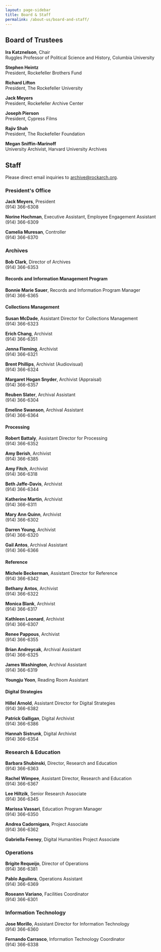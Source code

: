 ```yaml
---
layout: page-sidebar
title: Board & Staff
permalink: /about-us/board-and-staff/
---
```


## Board of Trustees

**Ira Katznelson**, Chair  
Ruggles Professor of Political Science and History, Columbia University

**Stephen Heintz**  
President, Rockefeller Brothers Fund

**Richard Lifton**  
President, The Rockefeller University

**Jack Meyers**  
President, Rockefeller Archive Center

**Joseph Pierson**  
President, Cypress Films

**Rajiv Shah**  
President, The Rockefeller Foundation

**Megan Sniffin-Marinoff**  
University Archivist, Harvard University Archives

## Staff

<div class="alert">Please direct email inquiries to <a href="mailto:archive@rockarch.org">archive@rockarch.org</a>.</div>

### President's Office

**Jack Meyers**, President  
(914) 366-6308  

**Norine Hochman**, Executive Assistant, Employee Engagement Assistant  
(914) 366-6309  

**Camelia Muresan**, Controller  
(914) 366-6370  

### Archives

**Bob Clark**, Director of Archives  
(914) 366-6353  

#### Records and Information Management Program

**Bonnie Marie Sauer**, Records and Information Program Manager  
(914) 366-6365  

#### Collections Management

**Susan McDade**, Assistant Director for Collections Management  
(914) 366-6323  

**Erich Chang**, Archivist  
(914) 366-6351  

**Jenna Fleming**, Archivist  
(914) 366-6321 

**Brent Phillips**, Archivist (Audiovisual)  
(914) 366-6324

**Margaret Hogan Snyder**, Archivist (Appraisal)  
(914) 366-6357

**Reuben Slater**, Archival Assistant  
(914) 366-6304  

**Emeline Swanson**, Archival Assistant  
(914) 366-6364  

#### Processing

**Robert Battaly**, Assistant Director for Processing  
(914) 366-6352  

**Amy Berish**, Archivist  
(914) 366-6385  

**Amy Fitch**, Archivist  
(914) 366-6318  

**Beth Jaffe-Davis**, Archivist  
(914) 366-6344  

**Katherine Martin**, Archivist  
(914) 366-6311  

**Mary Ann Quinn**, Archivist  
(914) 366-6302  

**Darren Young**, Archivist  
(914) 366-6320  

**Gail Antos**, Archival Assistant  
(914) 366-6366  

#### Reference

**Michele Beckerman**, Assistant Director for Reference  
(914) 366-6342  

**Bethany Antos**, Archivist  
(914) 366-6322  

**Monica Blank**, Archivist  
(914) 366-6317  

**Kathleen Leonard**, Archivist  
(914) 366-6307  

**Renee Pappous**, Archivist  
(914) 366-6355  

**Brian Andreycak**, Archival Assistant  
(914) 366-6325  

**James Washington**, Archival Assistant  
(914) 366-6319  

**Youngju Yoon**, Reading Room Assistant

#### Digital Strategies

**Hillel Arnold**, Assistant Director for Digital Strategies  
(914) 366-6382  

**Patrick Galligan**, Digital Archivist  
(914) 366-6386    

**Hannah Sistrunk**, Digital Archivist  
(914) 366-6354  

### Research &amp; Education

**Barbara Shubinski**, Director, Research and Education  
(914) 366-6363  

**Rachel Wimpee**, Assistant Director, Research and Education  
(914) 366-6367  

**Lee Hiltzik**, Senior Research Associate  
(914) 366-6345  

**Marissa Vassari**, Education Program Manager  
(914) 366-6350  

**Andrea Cadornigara**, Project Associate   
(914) 366-6362

**Gabriella Feeney**, Digital Humanities Project Associate

### Operations

**Brigite Requeijo**, Director of Operations  
(914) 366-6381  

**Pablo Aguilera**, Operations Assistant  
(914) 366-6369  

**Roseann Variano**, Facilities Coordinator  
(914) 366-6301  

### Information Technology

**Jose Morillo**, Assistant Director for Information Technology  
(914) 366-6360

**Fernando Carrasco**, Information Technology Coordinator  
(914) 366-6338  

  
